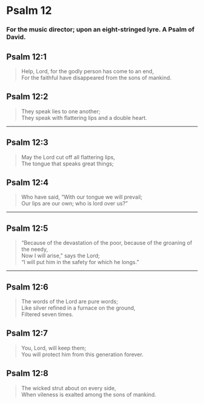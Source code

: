 # Psalm 12

### For the music director; upon an eight-stringed lyre. A Psalm of David.

## Psalm 12:1

> Help, Lord, for the godly person has come to an end,  
> For the faithful have disappeared from the sons of mankind.

## Psalm 12:2

> They speak lies to one another;  
> They speak with flattering lips and a double heart.

---

## Psalm 12:3

> May the Lord cut off all flattering lips,  
> The tongue that speaks great things;

## Psalm 12:4

> Who have said, “With our tongue we will prevail;  
> Our lips are our own; who is lord over us?”

---

## Psalm 12:5

> “Because of the devastation of the poor, because of the groaning of the needy,  
> Now I will arise,” says the Lord;  
> “I will put him in the safety for which he longs.”

---

## Psalm 12:6

> The words of the Lord are pure words;  
> Like silver refined in a furnace on the ground,  
> Filtered seven times.

## Psalm 12:7

> You, Lord, will keep them;  
> You will protect him from this generation forever.

## Psalm 12:8

> The wicked strut about on every side,  
> When vileness is exalted among the sons of mankind.
